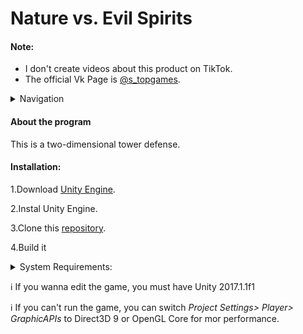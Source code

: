 # Nature vs. Evil Spirits

<h4>Note:</h4>

- I don't create videos about this product on TikTok.
- The official Vk Page is [@s_topgames](https://vk.com/s_topgames).

</details>
<details><summary>Navigation</summary>

- [About the program](#about-the-program)
- [Installation](#installation)
</details>

<h4>About the program</h4>

This is a two-dimensional tower defense.

<h4>Installation:</h4>

1.Download [Unity Engine](https://unity3d.com/get-unity/download/archive ).

2.Instal Unity Engine.

3.Clone this [repository](https://github.com/VitalikLevin/Nature-vs.-Evil-Sprits.git ).

4.Build it

</details>
<details><summary>System Requirements:</summary>

- Operating System: Windows 7 (64-bit)

- CPU: Intel Celeron T3000

- RAM: 2 GB (2048 MB)

- DirertX Version: 10
</details>

:information_source: If you wanna edit the game, you must have Unity 2017.1.1f1

:information_source: If you can't run the game, you can switch _Project Settings> Player> GraphicAPIs_ to Direct3D 9 or OpenGL Core for mor performance.
